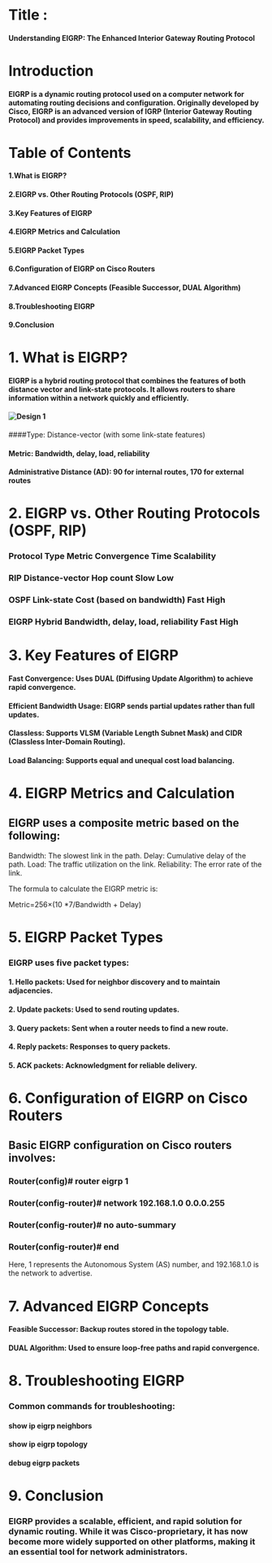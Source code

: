 # Title :
#### Understanding EIGRP: The Enhanced Interior Gateway Routing Protocol

# Introduction
#### EIGRP is a dynamic routing protocol used on a computer network for automating routing decisions and configuration. Originally developed by Cisco, EIGRP is an advanced version of IGRP (Interior Gateway Routing Protocol) and provides improvements in speed, scalability, and efficiency.

# Table of Contents
#### 1.What is EIGRP?
#### 2.EIGRP vs. Other Routing Protocols (OSPF, RIP)
#### 3.Key Features of EIGRP
#### 4.EIGRP Metrics and Calculation
#### 5.EIGRP Packet Types
#### 6.Configuration of EIGRP on Cisco Routers
#### 7.Advanced EIGRP Concepts (Feasible Successor, DUAL Algorithm)
#### 8.Troubleshooting EIGRP
#### 9.Conclusion

# 1. What is EIGRP?
#### EIGRP is a hybrid routing protocol that combines the features of both distance vector and link-state protocols. It allows routers to share information within a network quickly and efficiently.

#### ![Design 1](https://github.com/user-attachments/assets/79c085ec-f13f-41ea-8ba7-0d98c4101f8b)

####Type: Distance-vector (with some link-state features)
#### Metric: Bandwidth, delay, load, reliability
#### Administrative Distance (AD): 90 for internal routes, 170 for external routes

# 2. EIGRP vs. Other Routing Protocols (OSPF, RIP)
### Protocol	               Type	                       Metric    	                                Convergence Time	                  Scalability
### RIP	                     Distance-vector	          Hop count                                         Slow                             	Low
### OSPF	                   Link-state               	Cost (based on bandwidth)	                        Fast                              High
### EIGRP                    Hybrid	                    Bandwidth, delay, load, reliability	              Fast	                            High


# 3. Key Features of EIGRP
#### Fast Convergence: Uses DUAL (Diffusing Update Algorithm) to achieve rapid convergence.
#### Efficient Bandwidth Usage: EIGRP sends partial updates rather than full updates.
#### Classless: Supports VLSM (Variable Length Subnet Mask) and CIDR (Classless Inter-Domain Routing).
#### Load Balancing: Supports equal and unequal cost load balancing.

# 4. EIGRP Metrics and Calculation
## EIGRP uses a composite metric based on the following:

Bandwidth: The slowest link in the path.
Delay: Cumulative delay of the path.
Load: The traffic utilization on the link.
Reliability: The error rate of the link.

The formula to calculate the EIGRP metric is:

Metric=256×(10 *7/Bandwidth + Delay)

# 5. EIGRP Packet Types
### EIGRP uses five packet types:

#### 1. Hello packets: Used for neighbor discovery and to maintain adjacencies.
#### 2. Update packets: Used to send routing updates.
#### 3. Query packets: Sent when a router needs to find a new route.
#### 4. Reply packets: Responses to query packets.
#### 5. ACK packets: Acknowledgment for reliable delivery.

# 6. Configuration of EIGRP on Cisco Routers
## Basic EIGRP configuration on Cisco routers involves:
### Router(config)# router eigrp 1
### Router(config-router)# network 192.168.1.0 0.0.0.255
### Router(config-router)# no auto-summary
### Router(config-router)# end
Here, 1 represents the Autonomous System (AS) number, and 192.168.1.0 is the network to advertise.

# 7. Advanced EIGRP Concepts 
#### Feasible Successor: Backup routes stored in the topology table.
#### DUAL Algorithm: Used to ensure loop-free paths and rapid convergence.

# 8. Troubleshooting EIGRP
### Common commands for troubleshooting:

#### show ip eigrp neighbors
#### show ip eigrp topology
#### debug eigrp packets

# 9. Conclusion
### EIGRP provides a scalable, efficient, and rapid solution for dynamic routing. While it was Cisco-proprietary, it has now become more widely supported on other platforms, making it an essential tool for network administrators.






